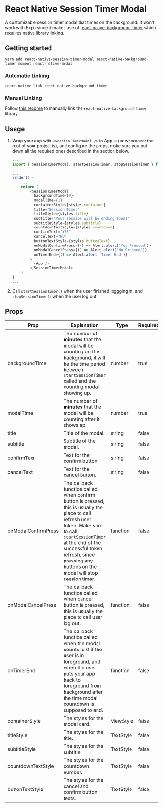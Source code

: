 
# React Native Session Timer Modal
A customizable session timer modal that times on the background. It won't work with Expo since it makes use of [react-native-background-timer](https://github.com/ocetnik/react-native-background-timer) which requires native library linking.

## Getting started

`yarn add react-native-session-timer-modal react-native-background-timer moment react-native-modal`

### Automatic Linking

`react-native link react-native-background-timer`

### Manual Linking

Follow [this readme](https://github.com/ocetnik/react-native-background-timer/blob/master/README.md) to manually link the `react-native-background-timer` library.

## Usage

1. Wrap your app with `<SessionTimerModal />` in App.js (or whereever the root of your project is), and configure the props, make sure you put down all the required ones described in the section below.

	```javascript
	...
	import { SessionTimerModal, startSessionTimer, stopSessionTimer } from 'react-native-session-timer-modal';

	...
	render() {
		...
		return (
			<SessionTimerModal
			  backgroundTime={9}
			  modalTime={1}
			  containerStyle={styles.container}
			  title="Session Timer"
			  titleStyle={styles.title}
			  subtitle="Your session will be ending soon!"
			  subtitleStyle={styles.subtitle}
			  countdownTextStyle={styles.countdown}
			  confirmText="YES"
			  cancelText="NO"
			  buttonTextStyle={styles.buttonText}
			  onModalConfirmPress={() => Alert.alert('Yes Pressed')}
			  onModalCancelPress={() => Alert.alert('No Pressed')}
			  onTimerEnd={() => Alert.alert('Timer End')}
			>
			  <App />
			</SessionTimerModal>
		)
	}
	...
	```
  2. Call `startSessionTimer()` when the user finished loggging in, and `stopSessionTimer()` when the user log out.

## Props

| Prop | Explanation | Type | Required |
| ------------- | ------------- | ----- | ----- |
| backgroundTime | The number of **minutes** that the modal will be counting on the background, it will be the time period between `startSessionTimer` called and the counting modal showing up. | number | true |
| modalTime | The number of **minutes** that the modal will be counting after it shows up. | number | true |
| title | Title of the modal. | string | false |
| subtitle | Subtitle of the modal. | string | false |
| confirmText | Text for the confirm button. | string | false |
| cancelText | Text for the cancel button. | string | false |
| onModalConfirmPress | The callback function called when confirm button is pressed, this is usually the place to call refresh user token. Make sure to call `startSessionTimer` at the end of the successful token refresh, since pressing any buttons on the modal will stop session timer. | function | false |
| onModalCancelPress | The callback function called when cancel button is pressed, this is usually the place to call user log out. | function | false |
| onTimerEnd | The callback function called when the modal counts to 0 if the user is in foreground, and when the user puts your app back to foreground from background after the time modal countdown is supposed to end. | function | false |
| containerStyle | The styles for the modal card. | ViewStyle | false |
| titleStyle | The styles for the title. | TextStyle | false |
| subtitleStyle | The styles for the subtitle. | TextStyle | false |
| countdownTextStyle | The styles for the countdown number. | TextStyle | false |
| buttonTextStyle | The styles for the cancel and confirm button texts. | TextStyle | false |
